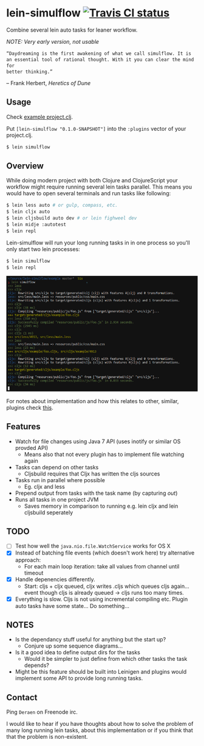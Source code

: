 # lein-simulflow [![Travis CI status](https://secure.travis-ci.org/metosin/lein-simulflow.png)](http://travis-ci.org/#!/metosin/lein-simulflow/builds)

Combine several lein auto tasks for leaner workflow.

*NOTE: Very early version, not usable*

```
“Daydreaming is the first awakening of what we call simulflow. It is
an essential tool of rational thought. With it you can clear the mind for
better thinking.”
```
– Frank Herbert, _Heretics of Dune_

## Usage

Check [example project.clj](./example/project.clj).

Put `[lein-simulflow "0.1.0-SNAPSHOT"]` into the `:plugins` vector of your
project.clj.

```bash
$ lein simulflow
```

## Overview

While doing modern project with both Clojure and ClojureScript your workflow
might require running several lein tasks parallel.
This means you would have to open several terminals and run tasks like following:

```bash
$ lein less auto # or gulp, compass, etc.
$ lein cljx auto
$ lein cljsbuild auto dev # or lein fighweel dev
$ lein midje :autotest
$ lein repl
```

Lein-simulflow will run your long running tasks in in one process so you'll only start two lein processes:

```bash
$ lein simulflow
$ lein repl
```

![Screenshot](./screenshot.png)

For notes about implementation and how this relates to other, similar,
plugins check [this](./doc/notes.md).

## Features

- Watch for file changes using Java 7 API (uses inotify or similar OS provded API)
  - Means also that not every plugin has to implement file watching again
- Tasks can depend on other tasks
  - Cljsbuild requires that Cljx has written the cljs sources
- Tasks run in parallel where possible
  - Eg. cljx and less
- Prepend output from tasks with the task name (by capturing *out*)
- Runs all tasks in one project JVM
  - Saves memory in comparison to running e.g. lein cljx and lein cljsbuild seperately

## TODO

- [ ] Test how well the `java.nio.file.WatchService` works for OS X
- [x] Instead of batching file events (which doesn't work here) try alternative approach:
  - For each main loop iteration: take all values from channel until timeout
- [x] Handle depenencies differently.
  - Start: cljs + cljx queued, cljx writes .cljs which queues cljs again...
  event though cljs is already queued -> cljs runs too many times.
- [x] Everything is slow. Cljs is not using incremental compiling etc. Plugin auto tasks have some state... Do something...

## NOTES

- Is the dependancy stuff useful for anything but the start up?
  - Conjure up some sequence diagrams...
- Is it a good idea to define output dirs for the tasks
  - Would it be simpler to just define from which other tasks the task depends?
- Might be this feature should be built into Leinigen and plugins would
implement some API to provide long running tasks.

## Contact

Ping `Deraen` on Freenode irc.

I would like to hear if you have thoughts about how to solve the problem
of many long running lein tasks, about this implementation or if you
think that that the problem is non-existent.
